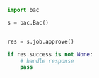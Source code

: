 <!-- Start SDK Example Usage [usage] -->
```python
import bac

s = bac.Bac()


res = s.job.approve()

if res.success is not None:
    # handle response
    pass
```
<!-- End SDK Example Usage [usage] -->